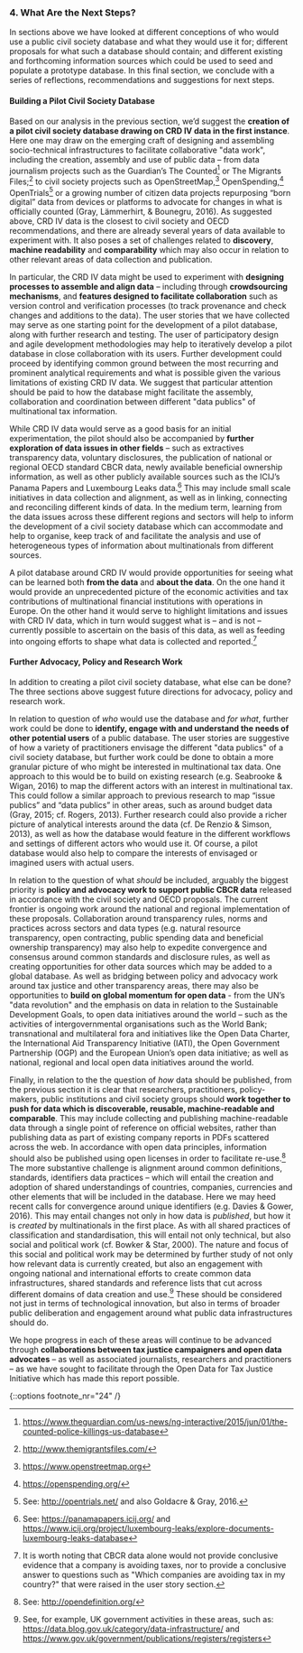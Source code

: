 ### 4. What Are the Next Steps?

In sections above we have looked at different conceptions of who would use a public civil society database and what they would use it for; different proposals for what such a database should contain; and different existing and forthcoming information sources which could be used to seed and populate a prototype database. In this final section, we conclude with a series of reflections, recommendations and suggestions for next steps.

#### Building a Pilot Civil Society Database

Based on our analysis in the previous section, we’d suggest the **creation of a pilot civil society database drawing on CRD IV data in the first instance**. Here one may draw on the emerging craft of designing and assembling socio-technical infrastructures to facilitate collaborative "data work", including the creation, assembly and use of public data – from data journalism projects such as the Guardian’s The Counted[^18] or The Migrants Files;[^19] to civil society projects such as OpenStreetMap,[^20] OpenSpending,[^21] OpenTrials[^22] or a growing number of citizen data projects repurposing “born digital” data from devices or platforms to advocate for changes in what is officially counted (Gray, Lämmerhirt, & Bounegru, 2016). As suggested above, CRD IV data is the closest to civil society and OECD recommendations, and there are already several years of data available to experiment with. It also poses a set of challenges related to **discovery**, **machine readability** and **comparability** which may also occur in relation to other relevant areas of data collection and publication.

In particular, the CRD IV data might be used to experiment with **designing processes to assemble and align data** – including through **crowdsourcing mechanisms**, and **features designed to facilitate collaboration** such as version control and verification processes (to track provenance and check changes and additions to the data). The user stories that we have collected may serve as one starting point for the development of a pilot database, along with further research and testing. The user of participatory design and agile development methodologies may help to iteratively develop a pilot database in close collaboration with its users. Further development could proceed by identifying common ground between the most recurring and prominent analytical requirements and what is possible given the various limitations of existing CRD IV data. We suggest that particular attention should be paid to how the database might facilitate the assembly, collaboration and coordination between different "data publics" of multinational tax information.

While CRD IV data would serve as a good basis for an initial experimentation, the pilot should also be accompanied by **further exploration of data issues in other fields** – such as extractives transparency data, voluntary disclosures, the publication of national or regional OECD standard CBCR data, newly available beneficial ownership information, as well as other publicly available sources such as the ICIJ’s Panama Papers and Luxembourg Leaks data.[^23] This may include small scale initiatives in data collection and alignment, as well as in linking, connecting and reconciling different kinds of data. In the medium term, learning from the data issues across these different regions and sectors will help to inform the development of a civil society database which can accommodate and help to organise, keep track of and facilitate the analysis and use of heterogeneous types of information about multinationals from different sources.

A pilot database around CRD IV would provide opportunities for seeing what can be learned both **from the data** and **about the data**. On the one hand it would provide an unprecedented picture of the economic activities and tax contributions of multinational financial institutions with operations in Europe. On the other hand it would serve to highlight limitations and issues with CRD IV data, which in turn would suggest what is – and is not – currently possible to ascertain on the basis of this data, as well as feeding into ongoing efforts to shape what data is collected and reported.[^24]

#### Further Advocacy, Policy and Research Work

In addition to creating a pilot civil society database, what else can be done? The three sections above suggest future directions for advocacy, policy and research work.

In relation to question of *who* would use the database and *for what*, further work could be done to **identify, engage with and understand the needs of other potential users** of a public database. The user stories are suggestive of how a variety of practitioners envisage the different "data publics" of a civil society database, but further work could be done to obtain a more granular picture of who might be interested in multinational tax data. One approach to this would be to build on existing research (e.g. Seabrooke & Wigan, 2016) to map the different actors with an interest in multinational tax. This could follow a similar approach to previous research to map “issue publics” and “data publics” in other areas, such as around budget data (Gray, 2015; cf. Rogers, 2013). Further research could also provide a richer picture of analytical interests around the data (cf. De Renzio & Simson, 2013), as well as how the database would feature in the different workflows and settings of different actors who would use it. Of course, a pilot database would also help to compare the interests of envisaged or imagined users with actual users.

In relation to the question of what *should* be included, arguably the biggest priority is **policy and advocacy work to support public CBCR data** released in accordance with the civil society and OECD proposals. The current frontier is ongoing work around the national and regional implementation of these proposals. Collaboration around transparency rules, norms and practices across sectors and data types (e.g. natural resource transparency, open contracting, public spending data and beneficial ownership transparency) may also help to expedite convergence and consensus around common standards and disclosure rules, as well as creating opportunities for other data sources which may be added to a global database. As well as bridging between policy and advocacy work around tax justice and other transparency areas, there may also be opportunities to **build on global momentum for open data** - from the UN’s "data revolution" and the emphasis on data in relation to the Sustainable Development Goals, to open data initiatives around the world – such as the activities of intergovernmental organisations such as the World Bank; transnational and multilateral fora and initiatives like the Open Data Charter, the International Aid Transparency Initiative (IATI), the Open Government Partnership (OGP) and the European Union’s open data initiative; as well as national, regional and local open data initiatives around the world.

Finally, in relation to the the question of *how* data should be published, from the previous section it is clear that researchers, practitioners, policy-makers, public institutions and civil society groups should **work together to push for data which is discoverable, reusable, machine-readable and comparable**. This may include collecting and publishing machine-readable data through a single point of reference on official websites, rather than publishing data as part of existing company reports in PDFs scattered across the web. In accordance with open data principles, information should also be published using open licenses in order to facilitate re-use.[^25] The more substantive challenge is alignment around common definitions, standards, identifiers data practices – which will entail the creation and adoption of shared understandings of countries, companies, currencies and other elements that will be included in the database. Here we may heed recent calls for convergence around unique identifiers (e.g. Davies & Gower, 2016). This may entail changes not only in how data is *published*, but how it is *created* by multinationals in the first place. As with all shared practices of classification and standardisation, this will entail not only technical, but also social and political work (cf. Bowker & Star, 2000). The nature and focus of this social and political work may be determined by further study of not only how relevant data is currently created, but also an engagement with ongoing national and international efforts to create common data infrastructures, shared standards and reference lists that cut across different domains of data creation and use.[^26] These should be considered not just in terms of technological innovation, but also in terms of broader public deliberation and engagement around what public data infrastructures should do.

We hope progress in each of these areas will continue to be advanced through **collaborations between tax justice campaigners and open data advocates** – as well as associated journalists, researchers and practitioners – as we have sought to facilitate through the Open Data for Tax Justice Initiative which has made this report possible.

{::options footnote_nr="24" /}
[^18]:  https://www.theguardian.com/us-news/ng-interactive/2015/jun/01/the-counted-police-killings-us-database
[^19]: http://www.themigrantsfiles.com/
[^20]: https://www.openstreetmap.org
[^21]: https://openspending.org/
[^22]: See: http://opentrials.net/ and also Goldacre & Gray, 2016.
[^23]: See: https://panamapapers.icij.org/ and https://www.icij.org/project/luxembourg-leaks/explore-documents-luxembourg-leaks-database
[^24]: It is worth noting that CBCR data alone would not provide conclusive evidence that a company is avoiding taxes, nor to provide a conclusive answer to questions such as "Which companies are avoiding tax in my country?" that were raised in the user story section.
[^25]: See: http://opendefinition.org/
[^26]: See, for example, UK government activities in these areas, such as: https://data.blog.gov.uk/category/data-infrastructure/ and https://www.gov.uk/government/publications/registers/registers
